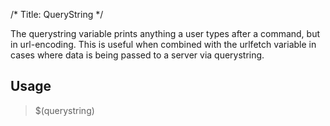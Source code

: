 /*
Title: QueryString
*/

The querystring variable prints anything a user types after a command, but in url-encoding. This is useful when combined with the urlfetch variable in cases where data is being passed to a server via querystring.

## Usage

> $(querystring)